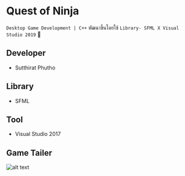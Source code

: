# Quest of Ninja

` Desktop Game Development | C++ ` พัฒนาขึ้นโดยใช้ ` Library- SFML X Visual Studio 2019 ` 👾

## Developer

* Sutthirat Phutho

## Library

* SFML

## Tool 

* Visual Studio 2017

## Game Tailer

![alt text](https://github.com/[radsadorn]/[Quest_of_ninja]/blob/[master]/QON.jpg?raw=true)
